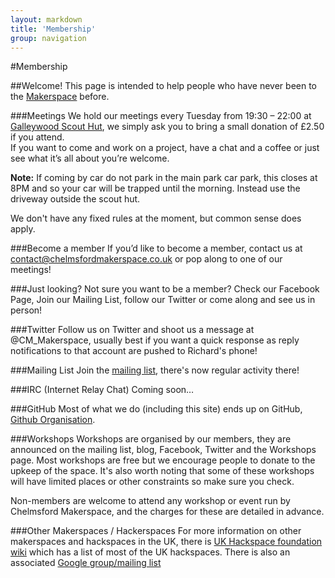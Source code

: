 ```yaml
---
layout: markdown
title: 'Membership'
group: navigation
---
```


#Membership

##Welcome!
This page is intended to help people who have never been to the [Makerspace](http://en.wikipedia.org/wiki/Hackerspace) before. 

###Meetings
We hold our meetings every Tuesday from 19:30 – 22:00 at [Galleywood Scout Hut](https://maps.google.com/maps?hl=en&ll=51.702403,0.478308&spn=0.001805,0.005252&t=h&z=18), we simply ask you to bring a small donation of £2.50 if you attend.  
If you want to come and work on a project, have a chat and a coffee or just see what it’s all about you’re welcome.

**Note:** If coming by car do not park in the main park car park, this closes at 8PM and so your car will be trapped until the morning. Instead use the driveway outside the scout hut.

We don't have any fixed rules at the moment, but common sense does apply.

###Become a member
If you’d like to become a member, contact us at <contact@chelmsfordmakerspace.co.uk> or pop along to one of our meetings!

###Just looking?
Not sure you want to be a member? Check our Facebook Page, Join our Mailing List, follow our Twitter or come along and see us in person!

###Twitter
Follow us on Twitter and shoot us a message at @CM_Makerspace, usually best if you want a quick response as reply notifications to that account are pushed to Richard's phone!

###Mailing List
Join the [mailing list](https://groups.google.com/forum/#!forum/chelmsford_makerspace), there's now regular activity there!

###IRC (Internet Relay Chat)
Coming soon…

###GitHub
Most of what we do (including this site) ends up on GitHub, [Github Organisation](https://github.com/ChelmsfordMakerspace).

###Workshops
Workshops are organised by our members, they are announced on the mailing list, blog, Facebook, Twitter and the Workshops page. Most workshops are free but we encourage people to donate to the upkeep of the space. It's also worth noting that some of these workshops will have limited places or other constraints so make sure you check.  

Non-members are welcome to attend any workshop or event run by Chelmsford Makerspace, and the charges for these are detailed in advance.

###Other Makerspaces / Hackerspaces
For more information on other makerspaces and hackspaces in the UK, there is [UK Hackspace foundation wiki](http://www.hackspace.org.uk) which has a list of most of the UK hackspaces. There is also an associated [Google group/mailing list](http://groups.google.com/group/uk-hackspaces)
